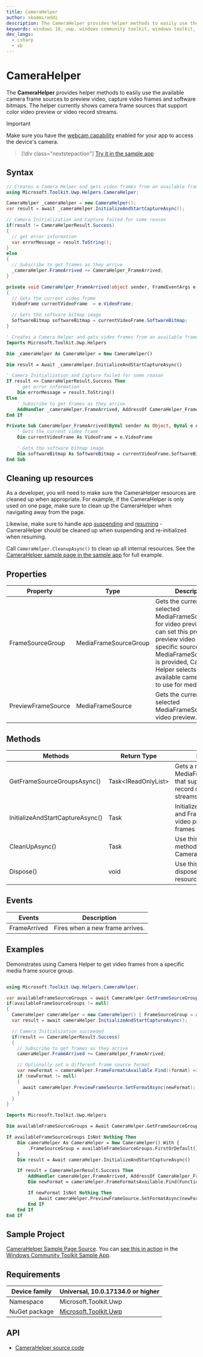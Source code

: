 ```yaml
---
title: CameraHelper
author: skommireddi
description: The CameraHelper provides helper methods to easily use the available camera frame sources to preview video, capture video frames and software bitmaps.
keywords: windows 10, uwp, windows community toolkit, windows toolkit, CameraHelper, Camera, Frame Source, Video Frame, Software Bitmap
dev_langs:
  - csharp
  - vb
---
```


# CameraHelper

The **CameraHelper** provides helper methods to easily use the available camera frame sources to preview video, capture video frames and software bitmaps. The helper currently shows camera frame sources that support color video preview or video record streams. 

> [!IMPORTANT]
> Make sure you have the [webcam capability](https://docs.microsoft.com/en-us/windows/uwp/packaging/app-capability-declarations#device-capabilities) enabled for your app to access the device's camera.

> [!div class="nextstepaction"]
> [Try it in the sample app](uwpct://Helpers?sample=CameraHelper)

## Syntax

```csharp
// Creates a Camera Helper and gets video frames from an available frame source.
using Microsoft.Toolkit.Uwp.Helpers.CameraHelper;

CameraHelper _cameraHelper = new CameraHelper();
var result = await _cameraHelper.InitializeAndStartCaptureAsync();

// Camera Initialization and Capture failed for some reason
if(result != CameraHelperResult.Success)
{
  // get error information
  var errorMessage = result.ToString();
}
else 
{
  // Subscribe to get frames as they arrive
  _cameraHelper.FrameArrived += CameraHelper_FrameArrived;
}

private void CameraHelper_FrameArrived(object sender, FrameEventArgs e)
{
  // Gets the current video frame
  VideoFrame currentVideoFrame  = e.VideoFrame;

  // Gets the software bitmap image
  SoftwareBitmap softwareBitmap = currentVideoFrame.SoftwareBitmap;
}
```
```vb
' Creates a Camera Helper and gets video frames from an available frame source.
Imports Microsoft.Toolkit.Uwp.Helpers

Dim _cameraHelper As CameraHelper = New CameraHelper()

Dim result = Await _cameraHelper.InitializeAndStartCaptureAsync()

' Camera Initialization and Capture failed for some reason
If result <> CameraHelperResult.Success Then
    ' get error information
    Dim errorMessage = result.ToString()
Else
    ' Subscribe to get frames as they arrive
    AddHandler _cameraHelper.FrameArrived, AddressOf CameraHelper_FrameArrived
End If

Private Sub CameraHelper_FrameArrived(ByVal sender As Object, ByVal e As FrameEventArgs)
    ' Gets the current video frame
    Dim currentVideoFrame As VideoFrame = e.VideoFrame

    ' Gets the software bitmap image
    Dim softwareBitmap As SoftwareBitmap = currentVideoFrame.SoftwareBitmap
End Sub
```

## Cleaning up resources

As a developer, you will need to make sure the CameraHelper resources are cleaned up when appropriate. For example, if the CameraHelper is only used on one page, make sure to clean up the CameraHelper when navigating away from the page.

Likewise, make sure to handle app [suspending](https://docs.microsoft.com/windows/uwp/launch-resume/suspend-an-app) and [resuming](https://docs.microsoft.com/en-us/windows/uwp/launch-resume/resume-an-app) - CameraHelper should be cleaned up when suspending and re-initialized when resuming.

Call `CameraHelper.CleanupAsync()` to clean up all internal resources. See the [CameraHelper sample page in the sample app](https://github.com/Microsoft/WindowsCommunityToolkit//tree/master/Microsoft.Toolkit.Uwp.SampleApp/SamplePages/CameraHelper) for full example.

## Properties

| Property | Type | Description |
| -- | -- | -- |
| FrameSourceGroup | MediaFrameSourceGroup | Gets the currently selected MediaFrameSourceGroup for video preview. User can set this property to preview video from a specific source. If no MediaFrameSourceGroup is provided, Camera Helper selects the first available camera source to  use for media capture. |
| PreviewFrameSource | MediaFrameSource | Gets the currently selected MediaFrameSource for video preview. |

## Methods

|             Methods              |                Return Type                 |                                                Description                                                |
|----------------------------------|--------------------------------------------|-----------------------------------------------------------------------------------------------------------|
|   GetFrameSourceGroupsAsync()    | Task<IReadOnlyList<MediaFrameSourceGroup>> | Gets a read only list of MediaFrameSourceGroups that support color video record or video preview streams. |
| InitializeAndStartCaptureAsync() |          Task<CameraHelperResult>          |       Initializes Media Capture and Frame Reader for video preview and capture frames in real time.       |
|          CleanUpAsync()          |                    Task                    |                      Use this asynchronous method to dispose Camera Helper resources                      |
|            Dispose()             |                    void                    |                            Use this method to dispose Camera Helper resources                             |

## Events

| Events | Description |
| -- | -- |
| FrameArrived| Fires when a new frame arrives.|

## Examples

Demonstrates using Camera Helper to get video frames from a specific media frame source group.

```csharp

using Microsoft.Toolkit.Uwp.Helpers.CameraHelper;

var availableFrameSourceGroups = await CameraHelper.GetFrameSourceGroupsAsync();
if(availableFrameSourceGroups != null)
{
  CameraHelper cameraHelper = new CameraHelper() { FrameSourceGroup = availableFrameSourceGroups.FirstOrDefault() };
  var result = await cameraHelper.InitializeAndStartCaptureAsync();

  // Camera Initialization succeeded
  if(result == CameraHelperResult.Success)
  {
    // Subscribe to get frames as they arrive
    cameraHelper.FrameArrived += CameraHelper_FrameArrived;

    // Optionally set a different frame source format
    var newFormat = cameraHelper.FrameFormatsAvailable.Find((format) => format.VideoFormat.Width == 640);
    if (newFormat != null)
    {
      await cameraHelper.PreviewFrameSource.SetFormatAsync(newFormat);
    }
  }
}
```
```vb
Imports Microsoft.Toolkit.Uwp.Helpers

Dim availableFrameSourceGroups = Await CameraHelper.GetFrameSourceGroupsAsync()

If availableFrameSourceGroups IsNot Nothing Then
    Dim cameraHelper As CameraHelper = New CameraHelper() With {
        .FrameSourceGroup = availableFrameSourceGroups.FirstOrDefault()
    }
    Dim result = Await cameraHelper.InitializeAndStartCaptureAsync()

    If result = CameraHelperResult.Success Then
        AddHandler cameraHelper.FrameArrived, AddressOf CameraHelper_FrameArrived
        Dim newFormat = cameraHelper.FrameFormatsAvailable.Find(Function(format) format.VideoFormat.Width = 640)

        If newFormat IsNot Nothing Then
            Await cameraHelper.PreviewFrameSource.SetFormatAsync(newFormat)
        End If
    End If
End If
```

## Sample Project

[CameraHelper Sample Page Source](https://github.com/Microsoft/WindowsCommunityToolkit//tree/master/Microsoft.Toolkit.Uwp.SampleApp/SamplePages/CameraHelper). You can [see this in action](uwpct://Helpers?sample=CameraHelper) in the [Windows Community Toolkit Sample App](https://aka.ms/uwptoolkitapp).

## Requirements

| Device family | Universal, 10.0.17134.0 or higher |
| --- | --- |
| Namespace | Microsoft.Toolkit.Uwp |
| NuGet package | [Microsoft.Toolkit.Uwp](https://www.nuget.org/packages/Microsoft.Toolkit.Uwp/) |

## API

* [CameraHelper source code](https://github.com/Microsoft/WindowsCommunityToolkit//blob/master/Microsoft.Toolkit.Uwp/Helpers/CameraHelper)
